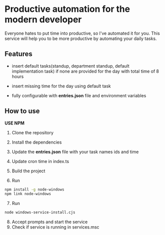 # Productive automation for the modern developer

Everyone hates to put time into productive, so I've automated it for you. This service will help you to be more productive by automating your daily tasks.

## Features

- insert default tasks(standup, department standup, default implementation task) if none are provided for the day with total time of 8 hours

- insert missing time for the day using default task
- fully configurable with **entries.json** file and environment variables

## How to use

**USE NPM**

1. Clone the repository
2. Install the dependencies
3. Update the **entries.json** file with your task names ids and time
4. Update cron time in index.ts
5. Build the project

6. Run

```bash
npm install -g node-windows
npm link node-windows
```

7. Run

```bash
node windows-service-install.cjs
```

8. Accept prompts and start the service
9. Check if service is running in services.msc
